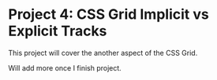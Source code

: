 <h1>Project 4: CSS Grid Implicit vs Explicit Tracks</h1>
<p>This project will cover the another aspect of the CSS Grid.</p>
<p>Will add more once I finish project.</p>